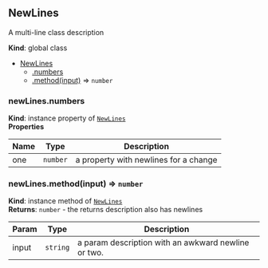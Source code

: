 <a name="NewLines"></a>
## NewLines
A multi-line
class description

**Kind**: global class  

* [NewLines](#NewLines)
    * [.numbers](#NewLines+numbers)
    * [.method(input)](#NewLines+method) ⇒ <code>number</code>

<a name="NewLines+numbers"></a>
### newLines.numbers
**Kind**: instance property of <code>[NewLines](#NewLines)</code>  
**Properties**

| Name | Type | Description |
| --- | --- | --- |
| one | <code>number</code> | a property   with newlines for    a change |

<a name="NewLines+method"></a>
### newLines.method(input) ⇒ <code>number</code>
**Kind**: instance method of <code>[NewLines](#NewLines)</code>  
**Returns**: <code>number</code> - the returns
  description also 
  has newlines  

| Param | Type | Description |
| --- | --- | --- |
| input | <code>string</code> | a param description    with an awkward newline   or two. |

